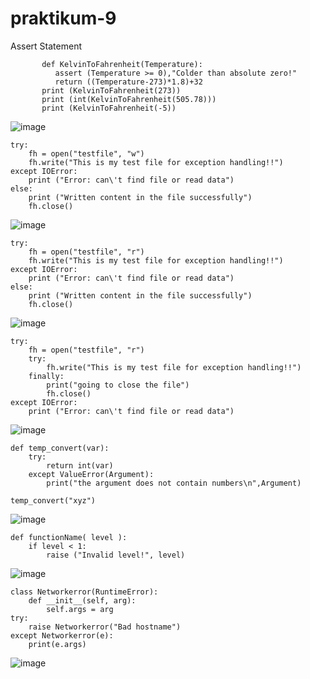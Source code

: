 # praktikum-9

Assert Statement

           def KelvinToFahrenheit(Temperature):
              assert (Temperature >= 0),"Colder than absolute zero!"
              return ((Temperature-273)*1.8)+32
           print (KelvinToFahrenheit(273))
           print (int(KelvinToFahrenheit(505.78)))
           print (KelvinToFahrenheit(-5))
         
![image](https://user-images.githubusercontent.com/115523263/208497551-83cb17f4-5933-4c1b-a24e-525045f66e18.png)

    try:
        fh = open("testfile", "w")
        fh.write("This is my test file for exception handling!!")
    except IOError:
        print ("Error: can\'t find file or read data")
    else:
        print ("Written content in the file successfully")
        fh.close()
    
![image](https://user-images.githubusercontent.com/115523263/208497659-bbca81e6-41e9-48d2-b7e6-013229060a1d.png)

    try:
        fh = open("testfile", "r")
        fh.write("This is my test file for exception handling!!")
    except IOError:
        print ("Error: can\'t find file or read data")
    else:
        print ("Written content in the file successfully")
        fh.close()
    
![image](https://user-images.githubusercontent.com/115523263/208497802-6fac839b-2f6c-4219-8a7e-144f37347ff5.png)

    try:
        fh = open("testfile", "r")
        try:
            fh.write("This is my test file for exception handling!!")
        finally:
            print("going to close the file")
            fh.close()
    except IOError:
        print ("Error: can\'t find file or read data")

![image](https://user-images.githubusercontent.com/115523263/208499667-0fb98d39-2587-4649-a06a-9b041df2eac2.png)

    def temp_convert(var):
        try:
            return int(var)
        except ValueError(Argument):
            print("the argument does not contain numbers\n",Argument)

    temp_convert("xyz")

![image](https://user-images.githubusercontent.com/115523263/208500470-4f7b95e0-e4b5-4b3a-96af-fb35c2db6efa.png)

    def functionName( level ):
        if level < 1:
            raise ("Invalid level!", level)
        
![image](https://user-images.githubusercontent.com/115523263/208500870-109d94f1-86f4-47d0-bd24-8437f2dbe37f.png)

    class Networkerror(RuntimeError):
        def __init__(self, arg):
            self.args = arg
    try:
        raise Networkerror("Bad hostname")
    except Networkerror(e):
        print(e.args)
    
![image](https://user-images.githubusercontent.com/115523263/208504210-02739b9e-7d84-4eb7-8343-2948f349d4e2.png)
